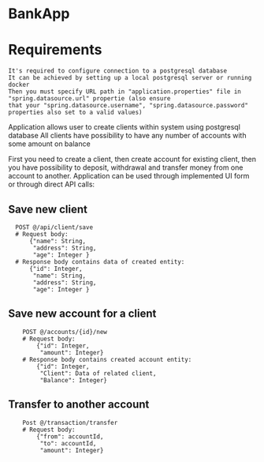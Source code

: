 ﻿# BankApp
# Requirements
    It's required to configure connection to a postgresql database
    It can be achieved by setting up a local postgresql server or running docker
    Then you must specify URL path in "application.properties" file in "spring.datasource.url" propertie (also ensure
    that your "spring.datasource.username", "spring.datasource.password" properties also set to a valid values)
    
Application allows user to create clients within system using postgresql database
All clients have possibility to have any number of accounts with some amount on balance

First you need to create a client, then create account for existing client, then you have possibility to deposit, withdrawal 
and transfer money from one account to another.
Application can be used through implemented UI form or through direct API calls:

## Save new client
~~~
  POST @/api/client/save
  # Request body: 
      {"name": String,
       "address": String,
       "age": Integer }
  # Response body contains data of created entity:
      {"id": Integer,
       "name": String,
       "address": String,
       "age": Integer }
~~~     

## Save new account for a client
~~~
    POST @/accounts/{id}/new
    # Request body:
        {"id": Integer,
         "amount": Integer}
    # Response body contains created account entity:
        {"id": Integer,
         "Client": Data of related client,
         "Balance": Integer}
~~~

## Transfer to another account
~~~
    Post @/transaction/transfer
    # Request body:
        {"from": accountId,
         "to": accountId,
         "amount": Integer}
~~~

       
  
